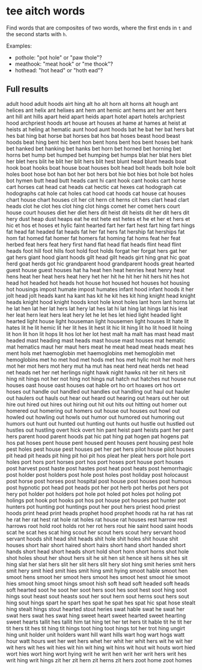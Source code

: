 # tee aitch words

Find words that are composites of two words, where the first ends in `t` and the second starts with `h`.

Examples:

- pothole: "pot hole" or "paw thole"?
- meathook: "meat hook" or "me thook"?
- hothead: "hot head" or "hoth ead"?

## Full results

adult hood
adult hoods
airt hing
alt ho
alt horn
alt horns
alt hough
ant helices
ant helix
ant helixes
ant hem
ant hemic
ant hems
ant her
ant hers
ant hill
ant hills
apart heid
apart heids
apart hotel
apart hotels
archpriest hood
archpriest hoods
art house
art houses
at hame
at hames
at heist
at heists
at heling
at hematic
aunt hood
aunt hoods
bat he
bat her
bat hers
bat hes
bat hing
bat horse
bat horses
bat hos
bat hoses
beast hood
beast hoods
beat hing
bent hic
bent hon
bent hons
bent hos
bent hoses
bet hank
bet hanked
bet hanking
bet hanks
bet horn
bet horned
bet horning
bet horns
bet hump
bet humped
bet humping
bet humps
blat her
blat hers
blet her
blet hers
blit he
blit her
blit hers
blit hest
blunt head
blunt heads
boat hook
boat hooks
boat house
boat houses
bolt head
bolt heads
bolt hole
bolt holes
boot hose
bot han
bot her
bot hers
bot hie
bot hies
bot hole
bot holes
bot hymen
butt head
butt heads
cant hi
cant hook
cant hooks
cart horse
cart horses
cat head
cat heads
cat hectic
cat hexes
cat hodograph
cat hodographs
cat hole
cat holes
cat hood
cat hoods
cat house
cat houses
chart house
chart houses
cit her
cit hern
cit herns
cit hers
clart head
clart heads
clot he
clot hes
clot hing
clot hings
comet her
comet hers
court house
court houses
diet her
diet hers
dit heist
dit heists
dit her
dit hers
dit hery
dust heap
dust heaps
eat he
est hete
est hetes
et he
et her
et hers
et hic
et hos
et hoses
et hylic
faint hearted
fart her
fart hest
fart hing
fart hings
fat head
fat headed
fat heads
fat her
fat hers
fat hership
fat herships
fat hom
fat homed
fat homer
fat homers
fat homing
fat homs
feat her
feat herbed
feat hers
feat hery
first hand
flat head
flat heads
flint head
flint heads
foot hill
foot hills
foot hold
foot holds
forgat her
forgat hers
gat her
gat hers
giant hood
giant hoods
gilt head
gilt heads
girt hing
gnat hic
goat herd
goat herds
got hic
grandparent hood
grandparent hoods
great hearted
guest house
guest houses
hat ha
heat hen
heat henries
heat henry
heat hens
heat her
heat hers
heat hery
het her
hit he
hit her
hit hers
hit hes
hot head
hot headed
hot heads
hot house
hot housed
hot houses
hot housing
hot housings
impost humate
impost humates
infant hood
infant hoods
it her
jolt head
jolt heads
kant ha
kant has
kit he
kit hes
kit hing
knight head
knight heads
knight hood
knight hoods
knot hole
knot holes
lant horn
lant horns
lat he
lat hen
lat her
lat hers
lat hery
lat hes
lat hi
lat hing
lat hings
lat his
leat her
leat hern
leat hers
leat hery
let he
let hes
let hied
light headed
light hearted
light house
light houseman
light housemen
light houses
lit hate
lit hates
lit he
lit hemic
lit her
lit hes
lit hest
lit hic
lit hing
lit ho
lit hoed
lit hoing
lit hon
lit hon
lit hops
lit hos
lot her
lot hest
malt ha
malt has
mast head
mast headed
mast heading
mast heads
mast house
mast houses
mat hematic
mat hematics
maut her
maut hers
meat he
meat head
meat heads
meat hes
ment hols
met haemoglobin
met haemoglobins
met hemoglobin
met hemoglobins
met ho
met hod
met hods
met hos
met hylic
moit her
moit hers
mot her
mot hers
mot hery
mut ha
mut has
neat herd
neat herds
net head
net heads
net her
net herlings
night hawk
night hawks
nit her
nit hers
nit hing
nit hings
not her
not hing
not hings
nut hatch
nut hatches
nut house
nut houses
oast house
oast houses
oat hable
ort ho
ort hoaxes
ort hos
ort hoses
out handle
out handled
out handles
out handling
out haul
out hauler
out haulers
out hauls
out hear
out heard
out hearing
out hears
out her
out hire
out hired
out hires
out hiring
out hit
out hits
out hitting
out homer
out homered
out homering
out homers
out house
out houses
out howl
out howled
out howling
out howls
out humor
out humored
out humoring
out humors
out hunt
out hunted
out hunting
out hunts
out hustle
out hustled
out hustles
out hustling
overt hick
overt hin
pant heist
pant heists
pant her
pant hers
parent hood
parent hoods
pat hic
pat hing
pat hogen
pat hogens
pat hos
pat hoses
pent house
pent housed
pent houses
pent housing
pest hole
pest holes
pest house
pest houses
pet her
pet hers
pilot house
pilot houses
pit head
pit heads
pit hing
pit hoi
pit hos
pleat her
pleat hers
port hole
port holes
port hors
port horses
port hos
port hoses
port house
port houses
post harvest
post haste
post hastes
post heat
post heats
post hemorrhagic
post holder
post holders
post hole
post holes
post holiday
post holocaust
post horse
post horses
post hospital
post house
post houses
post humous
post hypnotic
pot head
pot heads
pot her
pot herb
pot herbs
pot hers
pot hery
pot holder
pot holders
pot hole
pot holed
pot holes
pot holing
pot holings
pot hook
pot hooks
pot hos
pot house
pot houses
pot hunter
pot hunters
pot hunting
pot huntings
pout her
pout hers
priest hood
priest hoods
print head
print heads
prophet hood
prophet hoods
rat ha
rat has
rat he
rat her
rat hest
rat hole
rat holes
rat house
rat houses
rest harrow
rest harrows
root hold
root holds
rot her
rot hers
rout hie
saint hood
saint hoods
scat he
scat hes
scat hing
scout her
scout hers
scout hery
servant hood
servant hoods
shit head
shit heads
shit hole
shit holes
shit house
shit houses
short hair
short haired
short hairs
short hand
short handed
short hands
short head
short heads
short hold
short horn
short horns
shot hole
shot holes
shout her
shout hers
sit he
sit hen
sit hence
sit hens
sit hes
sit hing
slat her
slat hers
slit her
slit hers
slit hery
slot hing
smit heries
smit hers
smit hery
smit hied
smit hies
smit hing
smit hying
smoot hable
smoot hen
smoot hens
smoot her
smoot hers
smoot hes
smoot hest
smoot hie
smoot hies
smoot hing
smoot hings
smoot hish
soft head
soft headed
soft heads
soft hearted
soot he
soot her
soot hers
soot hes
soot hest
soot hing
soot hings
sout heast
sout heasts
sout her
sout hern
sout herns
sout hers
sout hing
sout hings
spart he
spart hes
spat he
spat hes
spat hic
spat hose
stealt hing
stealt hings
stout hearted
stout heries
swat hable
swat he
swat her
swat hers
swat hes
swat hing
sweet heart
sweet hearted
sweet hearting
sweet hearts
tallit hes
tallit him
tat hing
tet her
tet hers
tit hable
tit he
tit her
tit hers
tit hes
tit hing
tit hings
toot hing
toot hings
tot her
trot hing
ungirt hing
unit holder
unit holders
want hill
want hills
wart hog
wart hogs
watt hour
watt hours
wet her
wet hers
whet her
whit her
whit hers
wit he
wit her
wit hers
wit hes
wit hies
wit hin
wit hing
wit hins
wit hout
wit houts
wort hied
wort hies
wort hing
wort hying
writ he
writ hen
writ her
writ hers
writ hes
writ hing
writ hings
zit her
zit hern
zit herns
zit hers
zoot home
zoot homes

